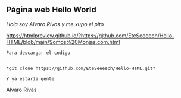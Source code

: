 ## Página web Hello World


*Hola soy Alvaro Rivas y me xupo el pito*

https://htmlpreview.github.io/?https://github.com/EteSeeeech/Hello-HTML/blob/main/Somos%20Monjas.com.html

```
Para descargar el codigo


*git clone https://github.com/EteSeeeech/Hello-HTML.git*	

Y ya estaría gente

```
Alvaro Rivas
